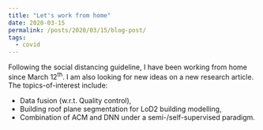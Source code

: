 ```yaml
---
title: "Let's work from home"
date: 2020-03-15
permalink: /posts/2020/03/15/blog-post/
tags:
  - covid
---
```


Following the social distancing guideline, I have been working from home since March 12<sup>th</sup>. 
I am also looking for new ideas on a new research article. 
The topics-of-interest include: 
- Data fusion (w.r.t. Quality control), 
- Building roof plane segmentation for LoD2 building modelling, 
- Combination of ACM and DNN under a semi-/self-supervised paradigm.
